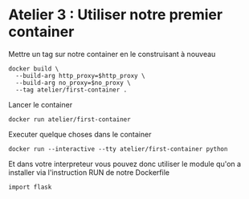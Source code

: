# Atelier 3 : Utiliser notre premier container

Mettre un tag sur notre container en le construisant à nouveau

```
docker build \
  --build-arg http_proxy=$http_proxy \
  --build-arg no_proxy=$no_proxy \
  --tag atelier/first-container .
```

Lancer le container

```
docker run atelier/first-container
```

Executer quelque choses dans le container

```
docker run --interactive --tty atelier/first-container python
```

Et dans votre interpreteur vous pouvez donc utiliser le module qu'on a
installer via l'instruction RUN de notre Dockerfile

```
import flask
```
